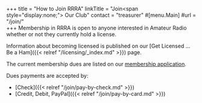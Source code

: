 +++
title = "How to Join RRRA"
linkTitle = "Join<span style=\"display:none;\"> Our Club</span>"
contact = "treasurer"
#[menu.Main]
#url = "/join/"  
+++
Membership in RRRA is open to anyone interested in Amateur Radio whether
or not they currently hold a license.

Information about becoming licensed is published on our
[Get Licensed ... Be a Ham]({{< relref "/licensing/_index.md" >}}) page.

The current membership dues are listed on our
[membership application](/s/3iOnHKqxHlaDxxv).

Dues payments are accepted by:

* [Check]({{< relref "/join/pay-by-check.md" >}})
* [Credit, Debit, PayPal]({{< relref "/join/pay-by-card.md" >}})
